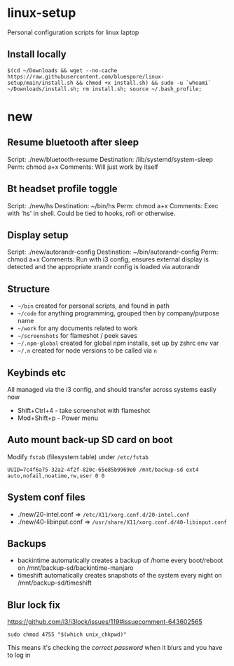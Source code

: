 # linux-setup
Personal configuration scripts for linux laptop

## Install locally

```shell
$(cd ~/Downloads && wget --no-cache https://raw.githubusercontent.com/bluespore/linux-setup/main/install.sh && chmod +x install.sh) && sudo -u `whoami` ~/Downloads/install.sh; rm install.sh; source ~/.bash_profile;
```

# new 

## Resume bluetooth after sleep

Script: ./new/bluetooth-resume
Destination: /lib/systemd/system-sleep
Perm: chmod a+x
Comments: Will just work by itself

## Bt headset profile toggle

Script: ./new/hs 
Destination: ~/bin/hs
Perm: chmod a+x
Comments: Exec with 'hs' in shell. Could be tied to hooks, rofi or otherwise.

## Display setup 

Script: ./new/autorandr-config 
Destination: ~/bin/autorandr-config 
Perm: chmod a+x 
Comments: Run with i3 config, ensures external display is detected and the appropriate xrandr config is loaded via autorandr 

## Structure

- `~/bin` created for personal scripts, and found in path
- `~/code` for anything programming, grouped then by company/purpose name
- `~/work` for any documents related to work 
- `~/screenshots` for flameshot / peek saves
- `~/.npm-global` created for global npm installs, set up by zshrc env var
- `~/.n` created for node versions to be called via `n`

## Keybinds etc 

All managed via the i3 config, and should transfer across systems easily now

- Shift+Ctrl+4 - take screenshot with flameshot
- Mod+Shift+p - Power menu

## Auto mount back-up SD card on boot

Modify `fstab` (filesystem table) under `/etc/fstab` 

```
UUID=7c4f6a75-32a2-4f2f-820c-65e85b9969e0 /mnt/backup-sd ext4    auto,nofail,noatime,rw,user 0 0
```

## System conf files 

- ./new/20-intel.conf => `/etc/X11/xorg.conf.d/20-intel.conf`
- ./new/40-libinput.conf => `/usr/share/X11/xorg.conf.d/40-libinput.conf`

## Backups 

- backintime automatically creates a backup of /home every boot/reboot on /mnt/backup-sd/backintime-manjaro
- timeshift automatically creates snapshots of the system every night on /mnt/backup-sd/timeshift 

## Blur lock fix

https://github.com/i3/i3lock/issues/119#issuecomment-643602565

`sudo chmod 4755 "$(which unix_chkpwd)"`

This means it's checking the _correct password_ when it blurs and you have to log in
